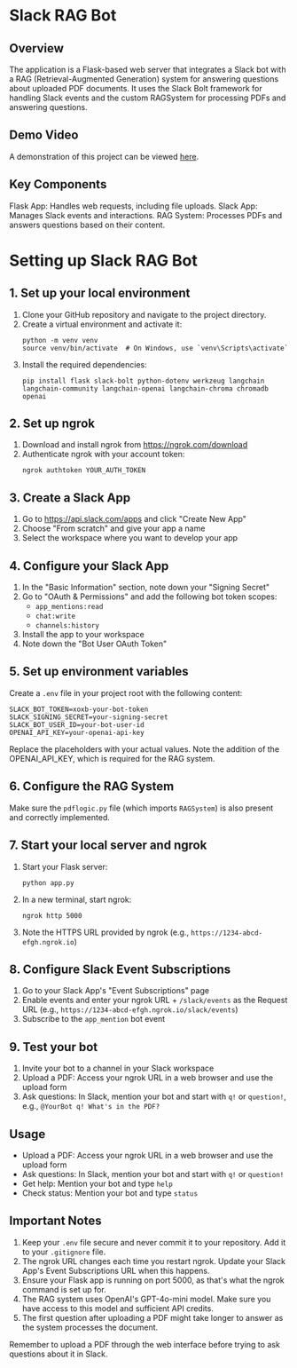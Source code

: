 # Slack RAG Bot

## Overview
The application is a Flask-based web server that integrates a Slack bot with a RAG (Retrieval-Augmented Generation) system for answering questions about uploaded PDF documents. It uses the Slack Bolt framework for handling Slack events and the custom RAGSystem for processing PDFs and answering questions.

## Demo Video

A demonstration of this project can be viewed [here](https://drive.google.com/file/d/1S-LT3pWbtdOz9M_6LhSVvTOpmQOJbw8f/view?usp=sharing).

## Key Components

Flask App: Handles web requests, including file uploads.
Slack App: Manages Slack events and interactions.
RAG System: Processes PDFs and answers questions based on their content.

# Setting up Slack RAG Bot

## 1. Set up your local environment

1. Clone your GitHub repository and navigate to the project directory.
2. Create a virtual environment and activate it:
   ```
   python -m venv venv
   source venv/bin/activate  # On Windows, use `venv\Scripts\activate`
   ```
3. Install the required dependencies:
   ```
   pip install flask slack-bolt python-dotenv werkzeug langchain langchain-community langchain-openai langchain-chroma chromadb openai
   ```

## 2. Set up ngrok

1. Download and install ngrok from https://ngrok.com/download
2. Authenticate ngrok with your account token:
   ```
   ngrok authtoken YOUR_AUTH_TOKEN
   ```

## 3. Create a Slack App

1. Go to https://api.slack.com/apps and click "Create New App"
2. Choose "From scratch" and give your app a name
3. Select the workspace where you want to develop your app

## 4. Configure your Slack App

1. In the "Basic Information" section, note down your "Signing Secret"
2. Go to "OAuth & Permissions" and add the following bot token scopes:
   - `app_mentions:read`
   - `chat:write`
   - `channels:history`
3. Install the app to your workspace
4. Note down the "Bot User OAuth Token"

## 5. Set up environment variables

Create a `.env` file in your project root with the following content:

```
SLACK_BOT_TOKEN=xoxb-your-bot-token
SLACK_SIGNING_SECRET=your-signing-secret
SLACK_BOT_USER_ID=your-bot-user-id
OPENAI_API_KEY=your-openai-api-key
```

Replace the placeholders with your actual values. Note the addition of the OPENAI_API_KEY, which is required for the RAG system.

## 6. Configure the RAG System

Make sure the `pdflogic.py` file (which imports `RAGSystem`) is also present and correctly implemented.

## 7. Start your local server and ngrok

1. Start your Flask server:
   ```
   python app.py
   ```
2. In a new terminal, start ngrok:
   ```
   ngrok http 5000
   ```
3. Note the HTTPS URL provided by ngrok (e.g., `https://1234-abcd-efgh.ngrok.io`)

## 8. Configure Slack Event Subscriptions

1. Go to your Slack App's "Event Subscriptions" page
2. Enable events and enter your ngrok URL + `/slack/events` as the Request URL
   (e.g., `https://1234-abcd-efgh.ngrok.io/slack/events`)
3. Subscribe to the `app_mention` bot event

## 9. Test your bot

1. Invite your bot to a channel in your Slack workspace
2. Upload a PDF: Access your ngrok URL in a web browser and use the upload form
3. Ask questions: In Slack, mention your bot and start with `q!` or `question!`, e.g., `@YourBot q! What's in the PDF?`

## Usage

- Upload a PDF: Access your ngrok URL in a web browser and use the upload form
- Ask questions: In Slack, mention your bot and start with `q!` or `question!`
- Get help: Mention your bot and type `help`
- Check status: Mention your bot and type `status`

## Important Notes

1. Keep your `.env` file secure and never commit it to your repository. Add it to your `.gitignore` file.
2. The ngrok URL changes each time you restart ngrok. Update your Slack App's Event Subscriptions URL when this happens.
3. Ensure your Flask app is running on port 5000, as that's what the ngrok command is set up for.
4. The RAG system uses OpenAI's GPT-4o-mini model. Make sure you have access to this model and sufficient API credits.
5. The first question after uploading a PDF might take longer to answer as the system processes the document.

Remember to upload a PDF through the web interface before trying to ask questions about it in Slack.
